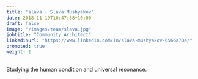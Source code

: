 ```yaml
---
title: "slava - Slava Mushyakov"
date: 2018-11-19T10:47:58+10:00
draft: false
image: "/images/team/slava.jpg"
jobtitle: "Community Architect"
linkedinurl: "https://www.linkedin.com/in/slava-mushyakov-6566a73a/"
promoted: true
weight: 1
---
```


Studying the human condition and universal resonance. 
